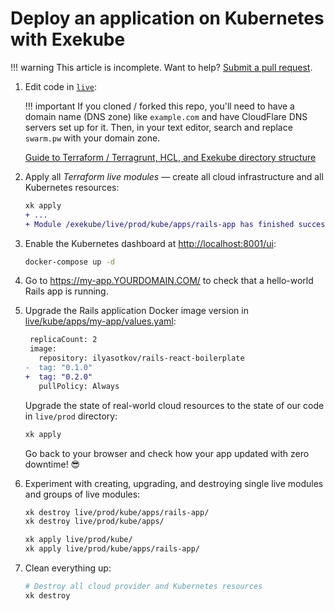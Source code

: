 # Deploy an application on Kubernetes with Exekube

!!! warning
    This article is incomplete. Want to help? [Submit a pull request](https://github.com/ilyasotkov/exekube/pulls).

1. Edit code in [`live`](/):

    !!! important
        If you cloned / forked this repo, you'll need to have a domain name (DNS zone) like `example.com` and have CloudFlare DNS servers set up for it. Then, in your text editor, search and replace `swarm.pw` with your domain zone.

    [Guide to Terraform / Terragrunt, HCL, and Exekube directory structure](/)

2. Apply all *Terraform live modules* — create all cloud infrastructure and all Kubernetes resources:

    ```diff
    xk apply
    + ...
    + Module /exekube/live/prod/kube/apps/rails-app has finished successfully!
    ```

3. Enable the Kubernetes dashboard at <http://localhost:8001/ui>:

    ```sh
    docker-compose up -d
    ```

4. Go to <https://my-app.YOURDOMAIN.COM/> to check that a hello-world Rails app is running.
5. Upgrade the Rails application Docker image version in [live/kube/apps/my-app/values.yaml](/):

    ```diff
     replicaCount: 2
     image:
       repository: ilyasotkov/rails-react-boilerplate
    -  tag: "0.1.0"
    +  tag: "0.2.0"
       pullPolicy: Always
    ```

    Upgrade the state of real-world cloud resources to the state of our code in `live/prod` directory:
    ```bash
    xk apply
    ```
    Go back to your browser and check how your app updated with zero downtime! 😎

6. Experiment with creating, upgrading, and destroying single live modules and groups of live modules:

    ```bash
    xk destroy live/prod/kube/apps/rails-app/
    xk destroy live/prod/kube/apps/

    xk apply live/prod/kube/
    xk apply live/prod/kube/apps/rails-app/
    ```

7. Clean everything up:

    ```sh
    # Destroy all cloud provider and Kubernetes resources
    xk destroy
    ```
